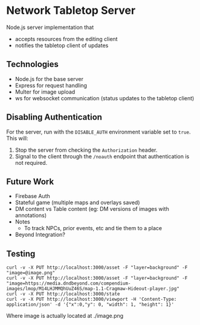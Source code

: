 # Network Tabletop Server

Node.js server implementation that

* accepts resources from the editing client
* notifies the tabletop client of updates

## Technologies

* Node.js for the base server
* Express for request handling
* Multer for image upload
* ws for websocket communication (status updates to the tabletop client)

## Disabling Authentication

For the server, run with the `DISABLE_AUTH` environment variable set to `true`.
This will:

1. Stop the server from checking the `Authorization` header.
1. Signal to the client through the `/noauth` endpoint that authentication is
not required.

## Future Work

* Firebase Auth
* Stateful game (multiple maps and overlays saved)
* DM content vs Table content (eg: DM versions of images with annotations)
* Notes
  * To track NPCs, prior events, etc and tie them to a place
* Beyond Integration?

## Testing

```
curl -v -X PUT http://localhost:3000/asset -F "layer=background" -F "image=@image.png"
curl -v -X PUT http://localhost:3000/asset -F "layer=background" -F "image=https://media.dndbeyond.com/compendium-images/lmop/M14LHJMMQhUuZ46S/map-1.1-Cragmaw-Hideout-player.jpg"
curl -v -X PUT http://localhost:3000/state
curl -v -X PUT http://localhost:3000/viewport -H 'Content-Type: application/json' -d '{"x":0,"y": 0, "width": 1, "height": 1}'
```

Where image is actually located at ./image.png